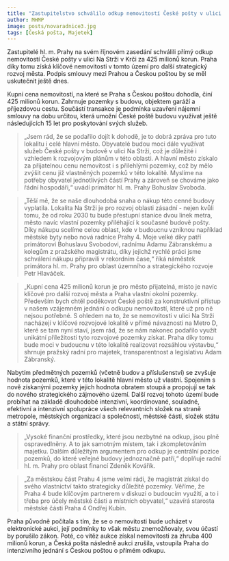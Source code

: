```yaml
---
title: "Zastupitelstvo schválilo odkup nemovitostí České pošty v ulici Na Strži"
author: MHMP
image: posts/novaradnice3.jpg
tags: [Česká pošta, Majetek]
---
```


Zastupitelé hl. m. Prahy na svém říjnovém zasedání schválili přímý odkup nemovitostí České pošty v ulici Na Strži v Krči za 425 milionů korun. Praha díky tomu získá klíčové nemovitosti v tomto území pro další strategický rozvoj města. Podpis smlouvy mezi Prahou a Českou poštou by se měl uskutečnit ještě dnes.

Kupní cena nemovitostí, na které se Praha s Českou poštou dohodla, činí 425 milionů korun. Zahrnuje pozemky s budovu, objektem garáží a příjezdovou cestu. Součástí transakce je podmínka uzavření nájemní smlouvy na dobu určitou, která umožní České poště budovu využívat ještě následujících 15 let pro poskytování svých služeb. 

> „Jsem rád, že se podařilo dojít k dohodě, je to dobrá zpráva pro tuto lokalitu i celé hlavní město. Obyvatelé budou moci dále využívat služeb České pošty v budově v ulici Na Strži, což je důležité i vzhledem k rozvojovým plánům v této oblasti. A hlavní město získalo za přijatelnou cenu nemovitost i s přilehlými pozemky, což by mělo zvýšit cenu již vlastněných pozemků v této lokalitě. Myslíme na potřeby obyvatel jednotlivých částí Prahy a zároveň se chováme jako řádní hospodáři,“ uvádí primátor hl. m. Prahy Bohuslav Svoboda.

> „Těší mě, že se naše dlouhodobá snaha o nákup této cenné budovy vyplatila. Lokalita Na Strži je pro rozvoj oblasti zásadní - nejen kvůli tomu, že od roku 2030 tu bude přestupní stanice dvou linek metra, město navíc vlastní pozemky přiléhající k současné budově pošty. Díky nákupu scelíme celou oblast, kde v budoucnu vzniknou například městské byty nebo nová radnice Prahy 4. Moje velké díky patří primátorovi Bohuslavu Svobodovi, radnímu Adamu Zábranskému a kolegům z pražského magistrátu, díky jejichž rychlé práci jsme schválení nákupu připravili v rekordním čase,“ říká náměstek primátora hl. m. Prahy pro oblast územního a strategického rozvoje Petr Hlaváček.

> „Kupní cena 425 milionů korun je pro město přijatelná, místo je navíc klíčové pro další rozvoj města a Praha vlastní okolní pozemky. Především bych chtěl poděkovat České poště za konstruktivní přístup v našem vzájemném jednání o odkupu nemovitostí, které už pro ně nejsou potřebné.  S ohledem na to, že se nemovitosti v ulici Na Strži nacházejí v klíčové rozvojové lokalitě v přímé návaznosti na Metro D, které se tam nyní staví, jsem rád, že se nám nakonec podařilo využít unikátní příležitosti tyto rozvojové pozemky získat. Praha díky tomu bude moci v budoucnu v této lokalitě realizovat rozsáhlou výstavbu,“ shrnuje pražský radní pro majetek, transparentnost a legislativu Adam Zábranský.

Nabytím předmětných pozemků (včetně budov a příslušenství) se zvyšuje hodnota pozemků, které v této lokalitě hlavní město už vlastní. Spojením s nově získanými pozemky jejich hodnota obratem stoupá a propojují se tak do nového strategického zájmového území. Další rozvoj tohoto území bude probíhat na základě dlouhodobé intenzivní, koordinované, souladné, efektivní a intenzivní spolupráce všech relevantních složek na straně metropole, městských organizací a společností, městské části, složek státu a státní správy. 

> „Vysoké finanční prostředky, které jsou nezbytné na odkup, jsou plně ospravedlněny. A to jak samotným místem, tak i zkompletováním majetku. Dalším důležitým argumentem pro odkup je centrální pozice pozemků, do které veřejné budovy jednoznačně patří,“ doplňuje radní hl. m. Prahy pro oblast financí Zdeněk Kovářík.

> „Za městskou část Prahu 4 jsme velmi rádi, že magistrát získal do svého vlastnictví takto strategicky důležité pozemky. Věříme, že Praha 4 bude klíčovým partnerem v diskuzi o budoucím využití, a to i třeba pro účely městské části a místních obyvatel,“ uzavírá starosta městské části Praha 4 Ondřej Kubín.

Praha původně počítala s tím, že se o nemovitosti bude ucházet v elektronické aukci, její podmínky to však městu znemožňovaly, svou účastí by porušilo zákon. Poté, co vítěz aukce získal nemovitosti za zhruba 400 milionů korun, a Česká pošta následně aukci zrušila, vstoupila Praha do intenzivního jednání s Českou poštou o přímém odkupu. 
